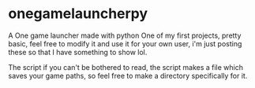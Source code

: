 # onegamelauncherpy
A One game launcher made with python
One of my first projects, pretty basic, feel free to modify it and use it for your own user, i'm just posting these so that I have something to show lol.

The script if you can't be bothered to read, the script makes a file which saves your game paths, so feel free to make a directory specifically for it.
